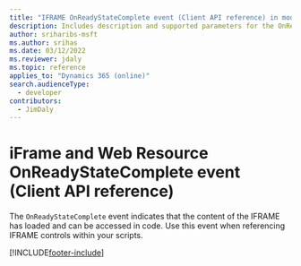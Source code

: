 ```yaml
---
title: "IFRAME OnReadyStateComplete event (Client API reference) in model-driven apps| MicrosoftDocs"
description: Includes description and supported parameters for the OnReadyStateComplete event.
author: sriharibs-msft
ms.author: srihas
ms.date: 03/12/2022
ms.reviewer: jdaly
ms.topic: reference
applies_to: "Dynamics 365 (online)"
search.audienceType: 
  - developer
contributors:
  - JimDaly
---
```

# iFrame and Web Resource OnReadyStateComplete event (Client API reference)

The `OnReadyStateComplete` event indicates that the content of the IFRAME has loaded and can be accessed in code. Use this event when referencing IFRAME controls within your scripts. 





[!INCLUDE[footer-include](../../../../../includes/footer-banner.md)]
